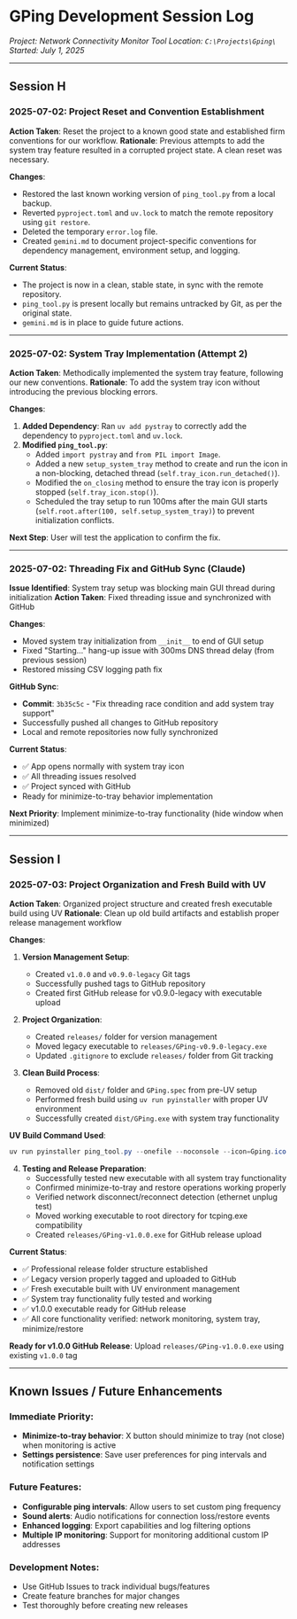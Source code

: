 # GPing Development Session Log
_Project: Network Connectivity Monitor Tool_
_Location: `C:\Projects\Gping\`_
_Started: July 1, 2025_

---

## Session H
### 2025-07-02: Project Reset and Convention Establishment
**Action Taken**: Reset the project to a known good state and established firm conventions for our workflow.
**Rationale**: Previous attempts to add the system tray feature resulted in a corrupted project state. A clean reset was necessary.

**Changes**:
- Restored the last known working version of `ping_tool.py` from a local backup.
- Reverted `pyproject.toml` and `uv.lock` to match the remote repository using `git restore`.
- Deleted the temporary `error.log` file.
- Created `gemini.md` to document project-specific conventions for dependency management, environment setup, and logging.

**Current Status**:
- The project is now in a clean, stable state, in sync with the remote repository.
- `ping_tool.py` is present locally but remains untracked by Git, as per the original state.
- `gemini.md` is in place to guide future actions.

---

### 2025-07-02: System Tray Implementation (Attempt 2)
**Action Taken**: Methodically implemented the system tray feature, following our new conventions.
**Rationale**: To add the system tray icon without introducing the previous blocking errors.

**Changes**:
1.  **Added Dependency**: Ran `uv add pystray` to correctly add the dependency to `pyproject.toml` and `uv.lock`.
2.  **Modified `ping_tool.py`**:
    - Added `import pystray` and `from PIL import Image`.
    - Added a new `setup_system_tray` method to create and run the icon in a non-blocking, detached thread (`self.tray_icon.run_detached()`).
    - Modified the `on_closing` method to ensure the tray icon is properly stopped (`self.tray_icon.stop()`).
    - Scheduled the tray setup to run 100ms after the main GUI starts (`self.root.after(100, self.setup_system_tray)`) to prevent initialization conflicts.

**Next Step**: User will test the application to confirm the fix.

---

### 2025-07-02: Threading Fix and GitHub Sync (Claude)
**Issue Identified**: System tray setup was blocking main GUI thread during initialization
**Action Taken**: Fixed threading issue and synchronized with GitHub

**Changes**:
- Moved system tray initialization from `__init__` to end of GUI setup
- Fixed "Starting..." hang-up issue with 300ms DNS thread delay (from previous session)
- Restored missing CSV logging path fix

**GitHub Sync**:
- **Commit**: `3b35c5c` - "Fix threading race condition and add system tray support"
- Successfully pushed all changes to GitHub repository
- Local and remote repositories now fully synchronized

**Current Status**:
- ✅ App opens normally with system tray icon
- ✅ All threading issues resolved
- ✅ Project synced with GitHub
- Ready for minimize-to-tray behavior implementation

**Next Priority**: Implement minimize-to-tray functionality (hide window when minimized)

---

## Session I
### 2025-07-03: Project Organization and Fresh Build with UV
**Action Taken**: Organized project structure and created fresh executable build using UV
**Rationale**: Clean up old build artifacts and establish proper release management workflow

**Changes**:
1. **Version Management Setup**:
   - Created `v1.0.0` and `v0.9.0-legacy` Git tags
   - Successfully pushed tags to GitHub repository
   - Created first GitHub release for v0.9.0-legacy with executable upload

2. **Project Organization**:
   - Created `releases/` folder for version management
   - Moved legacy executable to `releases/GPing-v0.9.0-legacy.exe`
   - Updated `.gitignore` to exclude `releases/` folder from Git tracking

3. **Clean Build Process**:
   - Removed old `dist/` folder and `GPing.spec` from pre-UV setup
   - Performed fresh build using `uv run pyinstaller` with proper UV environment
   - Successfully created `dist/GPing.exe` with system tray functionality

**UV Build Command Used**:
```powershell
uv run pyinstaller ping_tool.py --onefile --noconsole --icon=Gping.ico --name=GPing
```

4. **Testing and Release Preparation**:
   - Successfully tested new executable with all system tray functionality
   - Confirmed minimize-to-tray and restore operations working properly
   - Verified network disconnect/reconnect detection (ethernet unplug test)
   - Moved working executable to root directory for tcping.exe compatibility
   - Created `releases/GPing-v1.0.0.exe` for GitHub release upload

**Current Status**:
- ✅ Professional release folder structure established
- ✅ Legacy version properly tagged and uploaded to GitHub
- ✅ Fresh executable built with UV environment management
- ✅ System tray functionality fully tested and working
- ✅ v1.0.0 executable ready for GitHub release
- ✅ All core functionality verified: network monitoring, system tray, minimize/restore

**Ready for v1.0.0 GitHub Release**: Upload `releases/GPing-v1.0.0.exe` using existing `v1.0.0` tag

---

## Known Issues / Future Enhancements
### Immediate Priority:
- **Minimize-to-tray behavior**: X button should minimize to tray (not close) when monitoring is active
- **Settings persistence**: Save user preferences for ping intervals and notification settings

### Future Features:
- **Configurable ping intervals**: Allow users to set custom ping frequency
- **Sound alerts**: Audio notifications for connection loss/restore events
- **Enhanced logging**: Export capabilities and log filtering options
- **Multiple IP monitoring**: Support for monitoring additional custom IP addresses

### Development Notes:
- Use GitHub Issues to track individual bugs/features
- Create feature branches for major changes
- Test thoroughly before creating new releases
